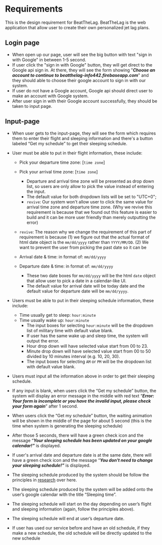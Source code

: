 # Requirements
This is the design requirement for BeatTheLag. BeatTheLag is the web application that allow user to create their own personalized jet lag plans.

## Login page
- When open up our page, user will see the big button with text "sign in with Google" in between 1-5 second.
- If user click the "sign in with Google" button, they will get direct to the Google api sign in. At there, they will see the form showing "***Choose an account to continue to beatthelag-info442.firebaseapp.com***" and they should able to choose their google account to sign in with our system.
- If user do not have a Google account, Google api should direct user to make an account with Google system.
- After user sign in with their Google account successfully, they should be taken to input page.

## Input-page
- When user gets to the input-page, they will see the form which requires them to enter their flight and sleeping information and there's a button labeled “Get my schedule” to get their sleeping schedule.

- User must be able to put in their flight information, these include:

    - Pick your departure time zone: [`time zone`]
    - Pick your arrival time zone: [`time zone`]
        - Departure and arrival time zone will be presented as drop down list, so users are only allow to pick the value instead of entering the input.
        - The default value for both dropdown lists will be set to "UTC+0";
        - `revive`: Our system won't allow user to click the same value for arrival time zone and departure time zone. (Why we revive this requirement is because that we found out this feature is easier to build and it can be more user friendly than merely outputting the error)

     - `revive`: The reason why we change the requirement of this part of requirement is because (1) we figure out that the actual format of html date object is the `mm/dd/yyyy` rather than `YYYY/MM/DD`. (2) We want to prevent the user from picking the past date so it can be
     - Arrival date & time: in format of: `mm/dd/yyyy`  
     - Departure date & time: in format of: `mm/dd/yyyy`
        - These two date boxes for `mm/dd/yyyy` will be the html `date` object that allow user to pick a date in a calendar-like UI.
        - The default value for arrival date will be today date and the default value for departure date will be `mm/dd/yyyy`.  

- Users must be able to put in their sleeping schedule information, these include:
    - Time usually get to sleep: `hour:minute`
    - Time usually wake up: `hour:minute`
        - The input boxes for selecting `hour:minute` will be the dropdown list of military time with default value blank.
        - If user has the same wake up and sleep time, the system will output the error.
        - Hour drop down will have selected value start from 00 to 23.
        - Minute drop down will have selected value start from 00 to 50 divided by 10 minutes interval (e.g. 10, 20, 30).
        - The input boxes for selecting `AM` or `PM` will be the dropdown list with default value blank.

- Users must input all the information above in order to get their sleeping schedule.
- If any input is blank, when users click the “Get my schedule” button, the system will display an error message in the middle with red text “***Error: Your form is incomplete or you have the invalid input, please check your form again***” after 1 second.
- When users click the “Get my schedule” button, the waiting animation will be shown in the middle of the page for about 5 second (this is the time when system is generating the sleeping schedule)
- After those 5 seconds, there will have a green check icon and the message “***Your sleeping schedule has been updated on your google calendar!”*** is displayed.
- If user's arrival date and departure date is at the same date, there will have a green check icon and the message “***You don't need to change your sleeping schedule!”*** is displayed.
- The sleeping schedule produced by the system should be follow the principles in [research](https://www.ncbi.nlm.nih.gov/pmc/articles/PMC2829880/) over here.
- The sleeping schedule produced by the system will be added onto the user’s google calendar with the title “Sleeping time”.
- The sleeping schedule will start on the day depending on user’s flight and sleeping information (again, follow the principles above).
- The sleeping schedule will end at user’s departure date.

- If user has used our service before and have an old schedule, if they make a new schedule, the old schedule will be directly updated to the new schedule
